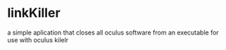 # linkKiller
a simple aplication that closes all oculus software from an executable for use with oculus kilelr
